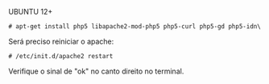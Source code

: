 UBUNTU 12+

	# apt-get install php5 libapache2-mod-php5 php5-curl php5-gd php5-idn\

Será preciso reiniciar o apache:
	
	# /etc/init.d/apache2 restart

Verifique o sinal de "ok" no canto direito no terminal.
